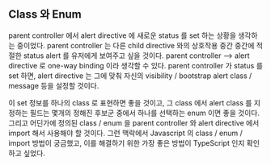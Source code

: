 ## Class 와 Enum
parent controller 에서 alert directive 에 새로운 status 를 set 하는 상황을 생각하는 중이었다. parent controller 는 다른 child directive 와의 상호작용 중간 중간에 적절한 status alert 를 유저에게 보여주고 싶을 것이다. parent controller --> alert directive 로 one-way binding 이라 생각할 수 있다. parent controller 가 status 를 set 하면, alert directive 는 그에 맞춰 자신의 visibility / bootstrap alert class / message 등을 설정할 것이다.

이 set 정보를 하나의 class 로 표현하면 좋을 것이고, 그 class 에서 alert class 를 지정하는 필드는 몇개의 정해진 후보군 중에서 하나를 선택하는 enum 이면 좋을 것이다. 그리고 어딘가에 정의된 class / enum 을 parent controller 와 alert directive 에서 import 해서 사용해야 할 것이다. 그런 맥락에서 Javascript 의 class / enum / import 방법이 궁금했고, 이를 해결하기 위한 가장 좋은 방법이 TypeScript 인지 확인하고 싶었다.